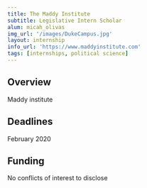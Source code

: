 ```yaml
---
title: The Maddy Institute
subtitle: Legislative Intern Scholar
alum: micah_olivas
img_url: '/images/DukeCampus.jpg'
layout: internship
info_url: 'https://www.maddyinstitute.com'
tags: [internships, political science]
---
```

## Overview
Maddy institute

## Deadlines
February 2020

## Funding
No conflicts of interest to disclose
